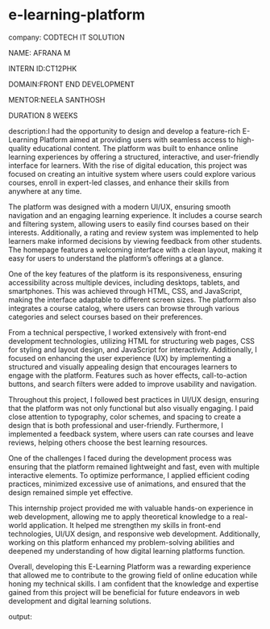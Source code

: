 # e-learning-platform
company: CODTECH IT SOLUTION

NAME: AFRANA M

INTERN ID:CT12PHK

DOMAIN:FRONT END DEVELOPMENT

MENTOR:NEELA SANTHOSH

DURATION 8 WEEKS

description:I had the opportunity to design and develop a feature-rich E-Learning Platform aimed at providing users with seamless access to high-quality educational content. The platform was built to enhance online learning experiences by offering a structured, interactive, and user-friendly interface for learners. With the rise of digital education, this project was focused on creating an intuitive system where users could explore various courses, enroll in expert-led classes, and enhance their skills from anywhere at any time.

The platform was designed with a modern UI/UX, ensuring smooth navigation and an engaging learning experience. It includes a course search and filtering system, allowing users to easily find courses based on their interests. Additionally, a rating and review system was implemented to help learners make informed decisions by viewing feedback from other students. The homepage features a welcoming interface with a clean layout, making it easy for users to understand the platform’s offerings at a glance.

One of the key features of the platform is its responsiveness, ensuring accessibility across multiple devices, including desktops, tablets, and smartphones. This was achieved through HTML, CSS, and JavaScript, making the interface adaptable to different screen sizes. The platform also integrates a course catalog, where users can browse through various categories and select courses based on their preferences.

From a technical perspective, I worked extensively with front-end development technologies, utilizing HTML for structuring web pages, CSS for styling and layout design, and JavaScript for interactivity. Additionally, I focused on enhancing the user experience (UX) by implementing a structured and visually appealing design that encourages learners to engage with the platform. Features such as hover effects, call-to-action buttons, and search filters were added to improve usability and navigation.

Throughout this project, I followed best practices in UI/UX design, ensuring that the platform was not only functional but also visually engaging. I paid close attention to typography, color schemes, and spacing to create a design that is both professional and user-friendly. Furthermore, I implemented a feedback system, where users can rate courses and leave reviews, helping others choose the best learning resources.

One of the challenges I faced during the development process was ensuring that the platform remained lightweight and fast, even with multiple interactive elements. To optimize performance, I applied efficient coding practices, minimized excessive use of animations, and ensured that the design remained simple yet effective.

This internship project provided me with valuable hands-on experience in web development, allowing me to apply theoretical knowledge to a real-world application. It helped me strengthen my skills in front-end technologies, UI/UX design, and responsive web development. Additionally, working on this platform enhanced my problem-solving abilities and deepened my understanding of how digital learning platforms function.

Overall, developing this E-Learning Platform was a rewarding experience that allowed me to contribute to the growing field of online education while honing my technical skills. I am confident that the knowledge and expertise gained from this project will be beneficial for future endeavors in web development and digital learning solutions.

output: 

